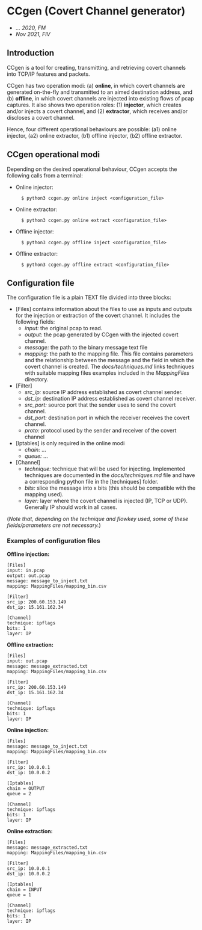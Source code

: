 # CCgen (Covert Channel generator)

- *... 2020, FM*
- *Nov 2021, FIV*


## Introduction 

CCgen is a tool for creating, transmitting, and retrieving covert channels into TCP/IP features and packets. 

CCgen has two operation modi: (a) **online**, in which covert channels are generated on-the-fly and transmitted to an aimed destination address, and (b) **offline**, in which covert channels are injected into existing flows of pcap captures. It also shows two operation roles: (1) **injector**, which creates and/or injects a covert channel, and (2) **extractor**, which receives and/or discloses a covert channel. 

Hence, four different operational behaviours are possible:
(a1) online injector, 
(a2) online extractor, 
(b1) offline injector, 
(b2) offline extractor.

## CCgen operational modi

Depending on the desired operational behaviour, CCgen accepts the following calls from a terminal:

- Online injector:

		$ python3 ccgen.py online inject <configuration_file>

- Online extractor:

        $ python3 ccgen.py online extract <configuration_file>

- Offline injector:

        $ python3 ccgen.py offline inject <configuration_file>

- Offline extractor:

        $ python3 ccgen.py offline extract <configuration_file>


## Configuration file

The configuration file is a plain TEXT file divided into three blocks:

- [Files] contains information about the files to use as inputs and outputs for the injection or extraction of the covert channel. It includes the following fields:
	- *input:* the original pcap to read. 
	- *output:* the pcap generated by CCgen with the injected covert channel.
	- *message:* the path to the binary message text file
	- *mapping:* the path to the mapping file. This file contains parameters and the relationship between the message and the field in which the covert channel is created. The *docs/techniques.md* links techniques with suitable mapping files examples included in the *MappingFiles* directory.
- [Filter]    
	- *src_ip:* source IP address established as covert channel sender.
	- *dst_ip:* destination IP address established as covert channel receiver.
	- *src_port:* source port that the sender uses to send the covert channel.
	- *dst_port:* destination port in which the receiver receives the covert channel.
	- *proto:* protocol used by the sender and receiver of the covert channel
- [Iptables] is only required in the online modi    
	- *chain:* ...
	- *queue:* ...
- [Channel]        
	- *technique:* technique that will be used for injecting. Implemented techniques are documented in the *docs/techniques.md* file and have a corresponding python file in the [techniques] folder.
	- *bits:* slice the message into x bits (this should be compatible with the mapping used).
	- *layer:* layer where the covert channel is injected (IP, TCP or UDP). Generally IP should work in all cases.

(*Note that, depending on the technique and flowkey used, some of these fields/parameters are not necessary.*)

### Examples of configuration files


**Offline injection:**

	[Files]
	input: in.pcap
	output: out.pcap
	message: message_to_inject.txt
	mapping: MappingFiles/mapping_bin.csv
	
	[Filter]
	src_ip: 200.60.153.149
	dst_ip: 15.161.162.34
	
	[Channel]
	technique: ipflags
	bits: 1
	layer: IP

	
**Offline extraction:**

	[Files]
	input: out.pcap
	message: message_extracted.txt
	mapping: MappingFiles/mapping_bin.csv
	
	[Filter]
	src_ip: 200.60.153.149
	dst_ip: 15.161.162.34
	
	[Channel]
	technique: ipflags
	bits: 1
	layer: IP


**Online injection:**

	[Files]
	message: message_to_inject.txt
	mapping: MappingFiles/mapping_bin.csv
	
	[Filter]
	src_ip: 10.0.0.1
	dst_ip: 10.0.0.2
	
	[Iptables]
	chain = OUTPUT
	queue = 2
	
	[Channel]
	technique: ipflags
	bits: 1
	layer: IP


**Online extraction:**

	[Files]
	message: message_extracted.txt
	mapping: MappingFiles/mapping_bin.csv
	
	[Filter]
	src_ip: 10.0.0.1
	dst_ip: 10.0.0.2
	
	[Iptables]
	chain = INPUT
	queue = 1
	
	[Channel]
	technique: ipflags
	bits: 1
	layer: IP
		
